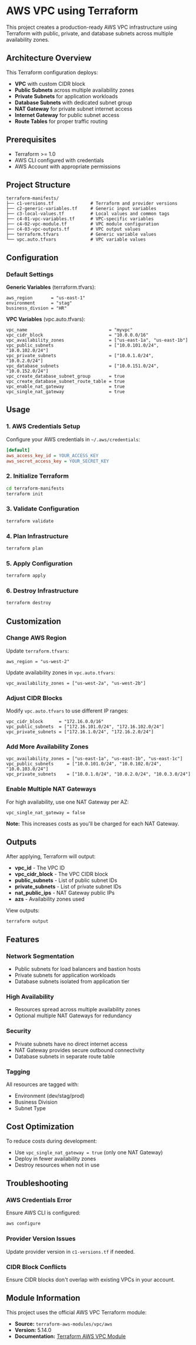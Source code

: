 # AWS VPC using Terraform

This project creates a production-ready AWS VPC infrastructure using Terraform with public, private, and database subnets across multiple availability zones.

## Architecture Overview

This Terraform configuration deploys:
- **VPC** with custom CIDR block
- **Public Subnets** across multiple availability zones
- **Private Subnets** for application workloads
- **Database Subnets** with dedicated subnet group
- **NAT Gateway** for private subnet internet access
- **Internet Gateway** for public subnet access
- **Route Tables** for proper traffic routing

## Prerequisites

- Terraform >= 1.0
- AWS CLI configured with credentials
- AWS Account with appropriate permissions

## Project Structure

```
terraform-manifests/
├── c1-versions.tf              # Terraform and provider versions
├── c2-generic-variables.tf     # Generic input variables
├── c3-local-values.tf          # Local values and common tags
├── c4-01-vpc-variables.tf      # VPC-specific variables
├── c4-02-vpc-module.tf         # VPC module configuration
├── c4-03-vpc-outputs.tf        # VPC output values
├── terraform.tfvars            # Generic variable values
└── vpc.auto.tfvars             # VPC variable values
```

## Configuration

### Default Settings

**Generic Variables** (terraform.tfvars):
```hcl
aws_region       = "us-east-1"
environment      = "stag"
business_divsion = "HR"
```

**VPC Variables** (vpc.auto.tfvars):
```hcl
vpc_name                               = "myvpc"
vpc_cidr_block                         = "10.0.0.0/16"
vpc_availability_zones                 = ["us-east-1a", "us-east-1b"]
vpc_public_subnets                     = ["10.0.101.0/24", "10.0.102.0/24"]
vpc_private_subnets                    = ["10.0.1.0/24", "10.0.2.0/24"]
vpc_database_subnets                   = ["10.0.151.0/24", "10.0.152.0/24"]
vpc_create_database_subnet_group       = true
vpc_create_database_subnet_route_table = true
vpc_enable_nat_gateway                 = true
vpc_single_nat_gateway                 = true
```

## Usage

### 1. AWS Credentials Setup

Configure your AWS credentials in `~/.aws/credentials`:
```ini
[default]
aws_access_key_id = YOUR_ACCESS_KEY
aws_secret_access_key = YOUR_SECRET_KEY
```

### 2. Initialize Terraform

```bash
cd terraform-manifests
terraform init
```

### 3. Validate Configuration

```bash
terraform validate
```

### 4. Plan Infrastructure

```bash
terraform plan
```

### 5. Apply Configuration

```bash
terraform apply
```

### 6. Destroy Infrastructure

```bash
terraform destroy
```

## Customization

### Change AWS Region

Update `terraform.tfvars`:
```hcl
aws_region = "us-west-2"
```

Update availability zones in `vpc.auto.tfvars`:
```hcl
vpc_availability_zones = ["us-west-2a", "us-west-2b"]
```

### Adjust CIDR Blocks

Modify `vpc.auto.tfvars` to use different IP ranges:
```hcl
vpc_cidr_block      = "172.16.0.0/16"
vpc_public_subnets  = ["172.16.101.0/24", "172.16.102.0/24"]
vpc_private_subnets = ["172.16.1.0/24", "172.16.2.0/24"]
```

### Add More Availability Zones

```hcl
vpc_availability_zones = ["us-east-1a", "us-east-1b", "us-east-1c"]
vpc_public_subnets     = ["10.0.101.0/24", "10.0.102.0/24", "10.0.103.0/24"]
vpc_private_subnets    = ["10.0.1.0/24", "10.0.2.0/24", "10.0.3.0/24"]
```

### Enable Multiple NAT Gateways

For high availability, use one NAT Gateway per AZ:
```hcl
vpc_single_nat_gateway = false
```

**Note:** This increases costs as you'll be charged for each NAT Gateway.

## Outputs

After applying, Terraform will output:

- **vpc_id** - The VPC ID
- **vpc_cidr_block** - The VPC CIDR block
- **public_subnets** - List of public subnet IDs
- **private_subnets** - List of private subnet IDs
- **nat_public_ips** - NAT Gateway public IPs
- **azs** - Availability zones used

View outputs:
```bash
terraform output
```

## Features

### Network Segmentation
- Public subnets for load balancers and bastion hosts
- Private subnets for application workloads
- Database subnets isolated from application tier

### High Availability
- Resources spread across multiple availability zones
- Optional multiple NAT Gateways for redundancy

### Security
- Private subnets have no direct internet access
- NAT Gateway provides secure outbound connectivity
- Database subnets in separate route table

### Tagging
All resources are tagged with:
- Environment (dev/stag/prod)
- Business Division
- Subnet Type

## Cost Optimization

To reduce costs during development:
- Use `vpc_single_nat_gateway = true` (only one NAT Gateway)
- Deploy in fewer availability zones
- Destroy resources when not in use

## Troubleshooting

### AWS Credentials Error
Ensure AWS CLI is configured:
```bash
aws configure
```

### Provider Version Issues
Update provider version in `c1-versions.tf` if needed.

### CIDR Block Conflicts
Ensure CIDR blocks don't overlap with existing VPCs in your account.

## Module Information

This project uses the official AWS VPC Terraform module:
- **Source:** `terraform-aws-modules/vpc/aws`
- **Version:** 5.14.0
- **Documentation:** [Terraform AWS VPC Module](https://registry.terraform.io/modules/terraform-aws-modules/vpc/aws/latest)

